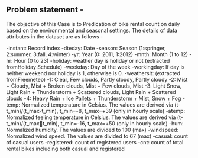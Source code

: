 ## Problem statement -

The objective of this Case is to Predication of bike rental count on daily based on the
environmental and seasonal settings.
The details of data attributes in the dataset are as follows -

-instant: Record index
-dteday: Date
-season: Season (1:springer, 2:summer, 3:fall, 4:winter)
-yr: Year (0: 2011, 1:2012)
-mnth: Month (1 to 12)
-hr: Hour (0 to 23)
-holiday: weather day is holiday or not (extracted fromHoliday Schedule)
-weekday: Day of the week
-workingday: If day is neither weekend nor holiday is 1, otherwise is 0.
-weathersit: (extracted fromFreemeteo)
  -1: Clear, Few clouds, Partly cloudy, Partly cloudy
  -2: Mist + Cloudy, Mist + Broken clouds, Mist + Few clouds, Mist
  -3: Light Snow, Light Rain + Thunderstorm + Scattered clouds, Light Rain + Scattered clouds
  -4: Heavy Rain + Ice Pallets + Thunderstorm + Mist, Snow + Fog
-temp: Normalized temperature in Celsius. The values are derived via (t-t_min)/(t_max-t_min), t_min=-8, t_max=+39 (only in hourly scale)
-atemp: Normalized feeling temperature in Celsius. The values are derived via (t-t_min)/(t_maxt_min), t_min=-16, t_max=+50 (only in hourly scale)
-hum: Normalized humidity. The values are divided to 100 (max)
-windspeed: Normalized wind speed. The values are divided to 67 (max)
-casual: count of casual users
-registered: count of registered users
-cnt: count of total rental bikes including both casual and registered
